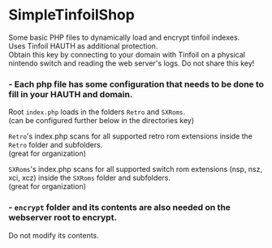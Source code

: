 # SimpleTinfoilShop
Some basic PHP files to dynamically load and encrypt tinfoil indexes.  
Uses Tinfoil HAUTH as additional protection.  
Obtain this key by connecting to your domain with Tinfoil on a physical nintendo switch
and reading the web server's logs. Do not share this key!

### - Each php file has some configuration that needs to be done to fill in your HAUTH and domain.

Root `index.php` loads in the folders `Retro` and `SXRoms`.  
(can be configured further below in the directories key)

`Retro`'s index.php scans for all supported retro rom extensions inside the `Retro` folder and subfolders.  
(great for organization)

`SXRoms`'s index.php scans for all supported switch rom extensions (nsp, nsz, xci, xcz) inside the `SXRoms` folder and subfolders.  
(great for organization)

### - `encrypt` folder and its contents are also needed on the webserver root to encrypt.  
Do not modify its contents.

